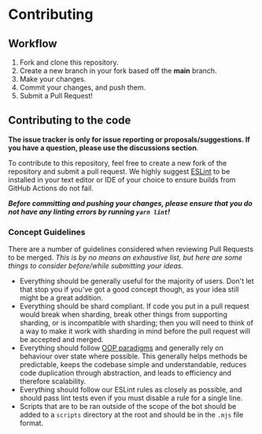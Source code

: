 # Contributing

## Workflow

1. Fork and clone this repository.
2. Create a new branch in your fork based off the **main** branch.
3. Make your changes.
4. Commit your changes, and push them.
5. Submit a Pull Request!

## Contributing to the code

**The issue tracker is only for issue reporting or proposals/suggestions. If you have a question, please use the discussions section**.

To contribute to this repository, feel free to create a new fork of the repository and submit a pull request. We highly
suggest [ESLint] to be installed in your text editor or IDE of your choice to ensure builds from GitHub Actions do not
fail.

**_Before committing and pushing your changes, please ensure that you do not have any linting errors by running
`yarn lint`!_**

### Concept Guidelines

There are a number of guidelines considered when reviewing Pull Requests to be merged. _This is by no means an
exhaustive list, but here are some things to consider before/while submitting your ideas._

-   Everything should be generally useful for the majority of users. Don't let that stop you if you've got a
    good concept though, as your idea still might be a great addition.
-   Everything should be shard compliant. If code you put in a pull request would break when sharding, break other things
    from supporting sharding, or is incompatible with sharding; then you will need to think of a way to make it work with
    sharding in mind before the pull request will be accepted and merged.
-   Everything should follow [OOP paradigms][oop paradigms] and generally rely on behaviour over state where possible.
    This generally helps methods be predictable, keeps the codebase simple and understandable, reduces code duplication
    through abstraction, and leads to efficiency and therefore scalability.
-   Everything should follow our ESLint rules as closely as possible, and should pass lint tests even if you must disable
    a rule for a single line.
-   Scripts that are to be ran outside of the scope of the bot should be added to a `scripts` directory at the root and
    should be in the `.mjs` file format.

<!-- Link Dump -->

[eslint]: https://eslint.org/
[node.js]: https://nodejs.org/en/download/
[yarn]: https://yarnpkg.com/getting-started/install
[oop paradigms]: https://en.wikipedia.org/wiki/Object-oriented_programming
